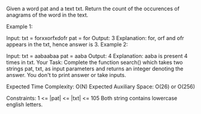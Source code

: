 Given a word pat and a text txt. Return the count of the occurences of anagrams of the word in the text.

Example 1:

Input:
txt = forxxorfxdofr
pat = for
Output: 3
Explanation: for, orf and ofr appears
in the txt, hence answer is 3.
Example 2:

Input:
txt = aabaabaa
pat = aaba
Output: 4
Explanation: aaba is present 4 times
in txt.
Your Task:
Complete the function search() which takes two strings pat, txt, as input parameters and returns an integer denoting the answer. You don't to print answer or take inputs.

Expected Time Complexity: O(N)
Expected Auxiliary Space: O(26) or O(256)

Constraints:
1 <= |pat| <= |txt| <= 105
Both string contains lowercase english letters.

